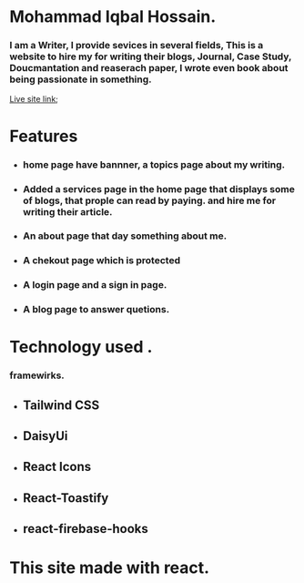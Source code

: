 # Mohammad Iqbal Hossain. 
### I am a Writer, I provide sevices in several fields, This is a website to hire my for writing their blogs,  Journal, Case Study, Doucmantation and reaserach paper, I wrote even  book about being passionate in something.  

 [Live site link](https://writer-personal-site.web.app/);

# Features 
- ### home page have bannner, a topics page about my writing. 

- ### Added a services page in the home page that displays some of blogs, that prople can read by paying. and hire me for writing their article.

- ### An about page that day something about me.  
- ### A chekout page which is protected 
- ### A login page and a sign in page. 
- ### A blog page to answer quetions.

# Technology used .
### framewirks.
- ## Tailwind CSS
- ## DaisyUi
- ## React Icons
- ## React-Toastify
- ## react-firebase-hooks

# This site made with react.




